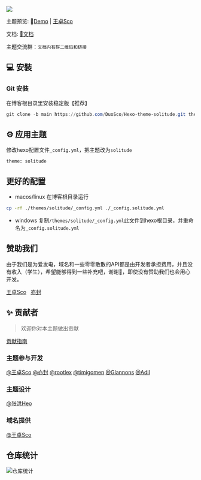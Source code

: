 ![](https://github.com/DuoSco/Hexo-theme-solitude/assets/74389842/78b527e5-7d8e-456d-b190-859acd9ffdec)

主题预览: 👋[Demo](https://solitude.wzsco.top/) | [王卓Sco](https://blog.wzsco.top/)

文档: [📖文档](https://docs.wzsco.top/)

主题交流群：`文档内有群二维码和链接`

## 💻 安裝

### Git 安裝

在博客根目录里安装稳定版【推荐】

```powershell
git clone -b main https://github.com/DuoSco/Hexo-theme-solitude.git themes/solitude
```

## ⚙ 应用主题

修改hexo配置文件`_config.yml`，把主题改为`solitude`

```
theme: solitude
```

## 更好的配置
- macos/linux
  在博客根目录运行
```bash
cp -rf ./themes/solitude/_config.yml ./_config.solitude.yml
```
- windows
  复制```/themes/solitude/_config.yml```此文件到hexo根目录，并重命名为```_config.solitude.yml```

## 赞助我们

由于我们是为爱发电，域名和一些零零散散的API都是由开发者承担费用，并且没有收入（学生），希望能够得到一些补充吧，谢谢🙏，即使没有赞助我们也会用心开发。

[王卓Sco](https://afdian.net/a/wleelw0u0) &nbsp;  [亦封](https://afdian.net/a/yife68)

## ✨ 贡献者
> 欢迎你对本主题做出贡献

[贡献指南](https://opensource.guide/zh-hans/how-to-contribute/#%E5%A6%82%E4%BD%95%E6%8F%90%E4%BA%A4%E8%B4%A1%E7%8C%AE)

### 主题参与开发
[@王卓Sco](https://github.com/wleelw)
[@亦封](https://github.com/yife68)
[@rootlex](https://github.com/rootlexme)
[@timigomen](https://github.com/timigomen)
[@Glannons](https://github.com/Glannons)
[@Adil](https://github.com/adil-zhang)

### 主题设计
[@张洪Heo](https://github.com/zhheo)
### 域名提供
[@王卓Sco](https://github.com/wleelw)

## 仓库统计
![仓库统计](https://repobeats.axiom.co/api/embed/75ec216f1d0b289e1b6a92f585342f3eeeeb0fdd.svg "Repobeats analytics image")

